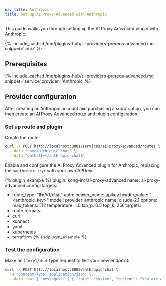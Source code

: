 ```yaml
---
nav_title: Anthropic
title: Set up AI Proxy Advanced with Anthropic
---
```


This guide walks you through setting up the AI Proxy Advanced plugin with [Anthropic](https://www.anthropic.com/).

{% include_cached /md/plugins-hub/ai-providers-prereqs-advanced.md snippet='intro' %}

## Prerequisites

{% include_cached /md/plugins-hub/ai-providers-prereqs-advanced.md snippet='service' provider='Anthropic' %}

## Provider configuration

After creating an Anthropic account and purchasing a subscription, you can then create an
AI Proxy Advanced route and plugin configuration.

### Set up route and plugin

Create the route:

```bash
curl -X POST http://localhost:8001/services/ai-proxy-advanced/routes \
  --data "name=anthropic-chat" \
  --data "paths[]=~/anthropic-chat$"
```

Enable and configure the AI Proxy Advanced plugin for Anthropic, replacing the `<anthropic_key>` with your own API key.

<!--vale off-->
{% plugin_example %}
plugin: kong-inc/ai-proxy-advanced
name: ai-proxy-advanced
config:
  targets:
  - route_type: "llm/v1/chat"
    auth:
      header_name: apikey
      header_value: "<anthropic_key>"
    model:
      provider: anthropic
      name: claude-2.1
      options:
        max_tokens: 512
        temperature: 1.0
        top_p: 0.5
        top_k: 256
targets:
  - route
formats:
  - curl
  - konnect
  - yaml
  - kubernetes
  - terraform
{% endplugin_example %}
<!--vale on-->

### Test the configuration

Make an `llm/v1/chat` type request to test your new endpoint:

```bash
curl -X POST http://localhost:8000/anthropic-chat \
  -H 'Content-Type: application/json' \
  --data-raw '{ "messages": [ { "role": "system", "content": "You are a mathematician" }, { "role": "user", "content": "What is 1+1?"} ] }'
```
